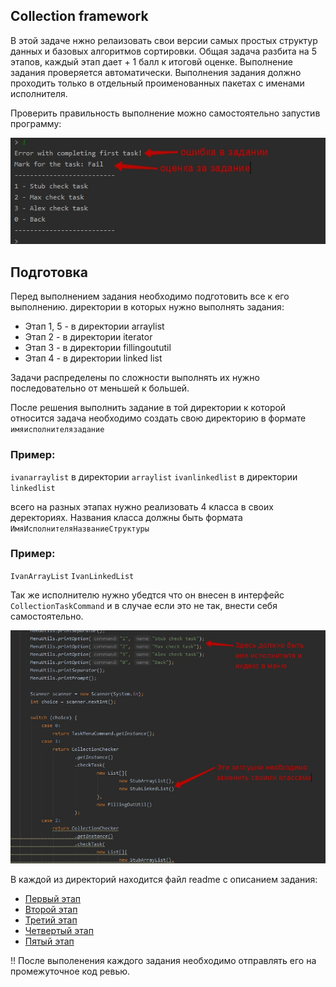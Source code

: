 ## Collection framework
В этой задаче нжно релаизовать свои версии самых простых структур данных и базовых 
алгоритмов сортировки. Общая задача разбита на 5 этапов, каждый этап дает + 1 балл к итоговй
оценке. Выполнение задания проверяется автоматически. Выполнения задания
должно проходить только в отдельный проименованных пакетах с именами исполнителя.

Проверить правильность выполнение можно самостоятельно запустив программу: 

![Пример проверки выполнения](images/menu.jpg)

## Подготовка

Перед выполнением задания необходимо подготовить все к его выполнению.
директории в которых нужно выполнять задания:

- Этап 1, 5 - в директории arraylist
- Этап 2 - в директории iterator
- Этап 3 - в директории fillingoututil
- Этап 4 - в директории linked list

Задачи распределены по сложности выполнять их нужно последовательно от меньшей
к большей.

После решения выполнить задание в той директории к которой относится задача
необходимо создать свою директорию в формате `имяисполнителязадание` 

### Пример: 
`ivanarraylist` в директории `arraylist`
`ivanlinkedlist` в директории `linkedlist`

всего на разных этапах нужно реализовать 4 класса в своих деректориях. Названия класса
должны быть формата `ИмяИсполнителяНазваниеСтруктуры`

### Пример: 
`IvanArrayList`
`IvanLinkedList` 

Так же исполнителю нужно убедтся что он внесен в интерфейс `CollectionTaskCommand`
и в случае если это не так, внести себя самостоятельно.

![Пример проверки выполнения](images/main-menu.jpg)



В каждой из директорий находится файл readme с описанием задания:

- [Первый этап](arraylist/readme.md)
- [Второй этап](iterator/readme.md)
- [Третий этап](fillingoututil/readme.md)
- [Четвертый этап](linkedlist/readme.md)
- [Пятый этап](arraylist/readme.md#пятый-этап)

!! После выполенения каждого задания необходимо отправлять его на промежуточное 
код ревью.